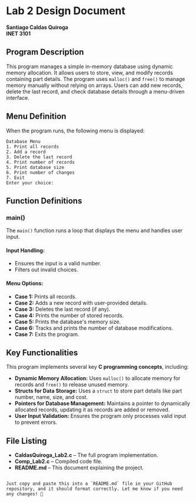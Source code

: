 # Lab 2 Design Document  
**Santiago Caldas Quiroga**  
**INET 3101**  

## Program Description  
This program manages a simple in-memory database using dynamic memory allocation. It allows users to store, view, and modify records containing part details. The program uses `malloc()` and `free()` to manage memory manually without relying on arrays. Users can add new records, delete the last record, and check database details through a menu-driven interface.  

## Menu Definition  
When the program runs, the following menu is displayed:  

```
Database Menu  
1. Print all records  
2. Add a record  
3. Delete the last record  
4. Print number of records  
5. Print database size  
6. Print number of changes  
7. Exit  
Enter your choice:  
```

## Function Definitions  

### main()  
The `main()` function runs a loop that displays the menu and handles user input.  

#### Input Handling:  
- Ensures the input is a valid number.  
- Filters out invalid choices.  

#### Menu Options:  
- **Case 1:** Prints all records.  
- **Case 2:** Adds a new record with user-provided details.  
- **Case 3:** Deletes the last record (if any).  
- **Case 4:** Prints the number of stored records.  
- **Case 5:** Prints the database's memory size.  
- **Case 6:** Tracks and prints the number of database modifications.  
- **Case 7:** Exits the program.  

## Key Functionalities  

This program implements several key **C programming concepts**, including:  

- **Dynamic Memory Allocation:** Uses `malloc()` to allocate memory for records and `free()` to release unused memory.  
- **Structs for Data Storage:** Uses a `struct` to store part details like part number, name, size, and cost.  
- **Pointers for Database Management:** Maintains a pointer to dynamically allocated records, updating it as records are added or removed.  
- **User Input Validation:** Ensures the program only processes valid input to prevent errors.  

## File Listing  
- **CaldasQuiroga_Lab2.c** – The full program implementation.  
- **Comp_Lab2.c** – Compiled code file.  
- **README.md** – This document explaining the project.  
```

Just copy and paste this into a `README.md` file in your GitHub repository, and it should format correctly. Let me know if you need any changes! 🚀
